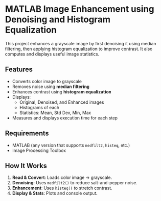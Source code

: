# MATLAB Image Enhancement using Denoising and Histogram Equalization

This project enhances a grayscale image by first denoising it using median filtering, then applying histogram equalization to improve contrast. It also computes and displays useful image statistics.


##  Features

- Converts color image to grayscale
- Removes noise using **median filtering**
- Enhances contrast using **histogram equalization**
- Displays:
  - Original, Denoised, and Enhanced images
  - Histograms of each
  - Statistics: Mean, Std Dev, Min, Max
- Measures and displays execution time for each step


##  Requirements

- MATLAB (any version that supports `medfilt2`, `histeq`, etc.)
- Image Processing Toolbox

##  How It Works

1. **Read & Convert**: Loads color image → grayscale.
2. **Denoising**: Uses `medfilt2()` to reduce salt-and-pepper noise.
3. **Enhancement**: Uses `histeq()` to stretch contrast.
4. **Display & Stats**: Plots and console output.





